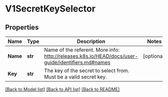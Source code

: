 # V1SecretKeySelector

## Properties
Name | Type | Description | Notes
------------ | ------------- | ------------- | -------------
**Name** | **str** | Name of the referent. More info: http://releases.k8s.io/HEAD/docs/user-guide/identifiers.md#names | [optional] 
**Key** | **str** | The key of the secret to select from.  Must be a valid secret key. | 

[[Back to Model list]](../README.md#documentation-for-models) [[Back to API list]](../README.md#documentation-for-api-endpoints) [[Back to README]](../README.md)


